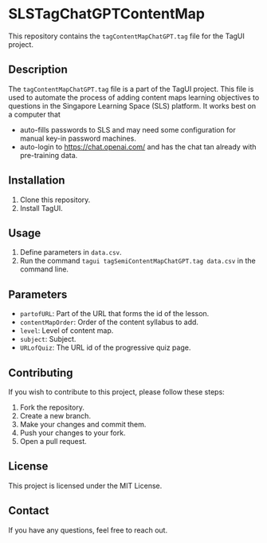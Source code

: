 # SLSTagChatGPTContentMap

This repository contains the `tagContentMapChatGPT.tag` file for the TagUI project.

## Description

The `tagContentMapChatGPT.tag` file is a part of the TagUI project. This file is used to automate the process of adding content maps learning objectives to questions in the Singapore Learning Space (SLS) platform. It works best on a computer that 
- auto-fills passwords to SLS and may need some configuration for manual key-in password machines.
- auto-login to https://chat.openai.com/ and has the chat tan already with pre-training data.

## Installation

1. Clone this repository.
2. Install TagUI.

## Usage

1. Define parameters in `data.csv`.
2. Run the command `tagui tagSemiContentMapChatGPT.tag data.csv` in the command line.

## Parameters

- `partofURL`: Part of the URL that forms the id of the lesson.
- `contentMapOrder`: Order of the content syllabus to add.
- `level`: Level of content map.
- `subject`: Subject.
- `URLofQuiz`: The URL id of the progressive quiz page.

## Contributing

If you wish to contribute to this project, please follow these steps:
1. Fork the repository.
2. Create a new branch.
3. Make your changes and commit them.
4. Push your changes to your fork.
5. Open a pull request.

## License

This project is licensed under the MIT License.

## Contact

If you have any questions, feel free to reach out.


